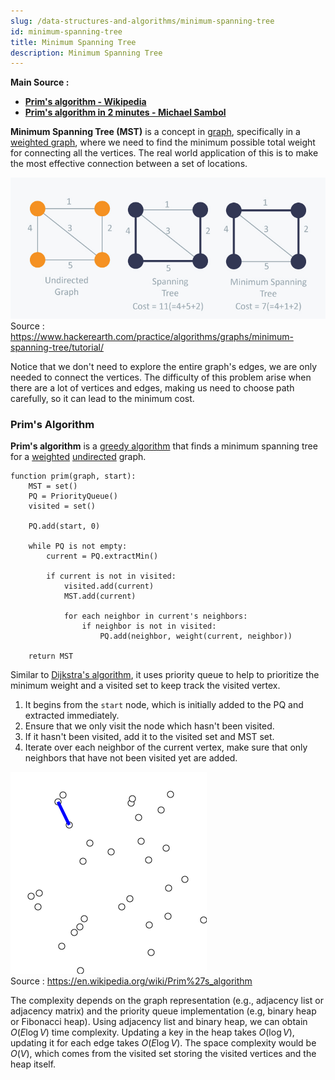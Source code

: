 ```yaml
---
slug: /data-structures-and-algorithms/minimum-spanning-tree
id: minimum-spanning-tree
title: Minimum Spanning Tree
description: Minimum Spanning Tree
---
```


**Main Source :**

- **[Prim's algorithm - Wikipedia](https://en.wikipedia.org/wiki/Prim%27s_algorithm)**
- **[Prim's algorithm in 2 minutes - Michael Sambol](https://youtu.be/cplfcGZmX7I?si=cd3rQ5d0UnaGxECM)**

**Minimum Spanning Tree (MST)** is a concept in [graph](/data-structures-and-algorithms/graph), specifically in a [weighted graph](/data-structures-and-algorithms/graph#weighted), where we need to find the minimum possible total weight for connecting all the vertices. The real world application of this is to make the most effective connection between a set of locations.

![Minimum spanning tree](./minimum-spanning-tree.jpg)  
Source : https://www.hackerearth.com/practice/algorithms/graphs/minimum-spanning-tree/tutorial/

Notice that we don't need to explore the entire graph's edges, we are only needed to connect the vertices. The difficulty of this problem arise when there are a lot of vertices and edges, making us need to choose path carefully, so it can lead to the minimum cost.

### Prim's Algorithm

**Prim's algorithm** is a [greedy algorithm](/data-structures-and-algorithms/greedy) that finds a minimum spanning tree for a [weighted](/data-structures-and-algorithms/graph#weighted) [undirected](/data-structures-and-algorithms/graph#undirected) graph.

```
function prim(graph, start):
    MST = set()
    PQ = PriorityQueue()
    visited = set()

    PQ.add(start, 0)

    while PQ is not empty:
        current = PQ.extractMin()

        if current is not in visited:
            visited.add(current)
            MST.add(current)

            for each neighbor in current's neighbors:
                if neighbor is not in visited:
                    PQ.add(neighbor, weight(current, neighbor))

    return MST
```

Similar to [Dijkstra's algorithm](/data-structures-and-algorithms/shortest-path#dijkstras-algorithm), it uses priority queue to help to prioritize the minimum weight and a visited set to keep track the visited vertex.

1. It begins from the `start` node, which is initially added to the PQ and extracted immediately.
2. Ensure that we only visit the node which hasn't been visited.
3. If it hasn't been visited, add it to the visited set and MST set.
4. Iterate over each neighbor of the current vertex, make sure that only neighbors that have not been visited yet are added.

![Prim's algorithm](./prim-algorithm.gif)  
Source : https://en.wikipedia.org/wiki/Prim%27s_algorithm

The complexity depends on the graph representation (e.g., adjacency list or adjacency matrix) and the priority queue implementation (e.g, binary heap or Fibonacci heap). Using adjacency list and binary heap, we can obtain $O(E \log V)$ time complexity. Updating a key in the heap takes $O(\log V)$, updating it for each edge takes $O(E \log V)$. The space complexity would be $O(V)$, which comes from the visited set storing the visited vertices and the heap itself.

